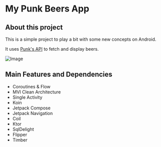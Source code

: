 # My Punk Beers App

## About this project

This is a simple project to play a bit with some new concepts on Android.

It uses [Punk's API](https://punkapi.com/documentation/v2) to fetch and display beers.

![Image](https://github.com/alvaromr/mypunkbeers_android/blob/master/app.gif)

## Main Features and Dependencies

+ Coroutines & Flow
+ MVI Clean Architecture
+ Single Activity
+ Koin
+ Jetpack Compose
+ Jetpack Navigation
+ Coil
+ Ktor
+ SqlDelight
+ Flipper
+ Timber

